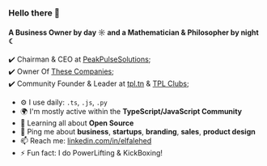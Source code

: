 ### Hello there 👋

#### A Business Owner by day ☼ and a Mathematician & Philosopher by night ☾

✔️ Chairman & CEO at [PeakPulseSolutions](https://linkedin.com/company/peakpulsesol/);<br>
✔️ Owner Of [These Companies](https://peakpulsesol.com/?page_id=36);<br>
✔️ Community Founder & Leader at [tpl.tn](https://linktr.ee/tpl.tn) & [TPL Clubs](https://linktr.ee/tpl.clubs);<br>

- ⚙️ I use daily: `.ts`, `.js`, `.py`
- 🌍 I'm mostly active within the **TypeScript/JavaScript Community**
- 🌱 Learning all about **Open Source**
- 💬 Ping me about **business**, **startups**, **branding**, **sales**, **product design**
- 📫 Reach me: [linkedin.com/in/elfalehed](https://linkedin.com/in/elfalehed)
- ⚡️ Fun fact: I do PowerLifting & KickBoxing! 
